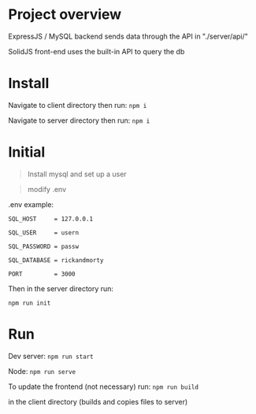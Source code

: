 # Project overview
ExpressJS / MySQL backend sends data through the API in "./server/api/"

SolidJS front-end uses the built-in API to query the db

# Install

Navigate to client directory then run:
`npm i`

Navigate to server directory then run:
`npm i`

# Initial

> Install mysql and set up a user

> modify .env

.env example:

`SQL_HOST     = 127.0.0.1`

`SQL_USER     = usern`

`SQL_PASSWORD = passw`

`SQL_DATABASE = rickandmorty`

`PORT         = 3000`

Then in the server directory run:

`npm run init`

# Run

Dev server:
`npm run start`

Node:
`npm run serve`

To update the frontend (not necessary) run:
`npm run build`

in the client directory (builds and copies files to server)
